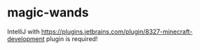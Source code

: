 # magic-wands

IntelliJ with https://plugins.jetbrains.com/plugin/8327-minecraft-development plugin is required!
